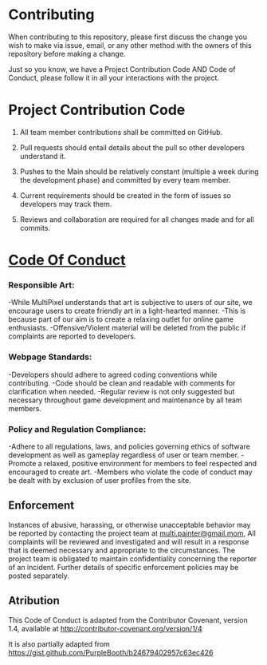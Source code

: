 # Contributing

When contributing to this repository, please first discuss the change you wish to make via issue, email, or any other method with the owners of this repository before making a change.

Just so you know, we have a Project Contribution Code AND Code of Conduct, please follow it in all your interactions with the project.

# Project Contribution Code

 1. All team member contributions shall be committed on GitHub.

 1. Pull requests should entail details about the pull so other developers understand it.

  1. Pushes to the Main should be relatively constant (multiple a week during the development phase)
     and committed by every team member.

  1. Current requirements should be created in the form of issues so developers may track them.

  1. Reviews and collaboration are required for all changes made and for all commits.

# [Code Of Conduct](https://github.com/thomasrotchford/CS386-2024-multiPixel/blob/main/CODE_OF_CONDUCT.md)

### Responsible Art:

-While MultiPixel understands that art is subjective to users of our site,
we encourage users to create friendly art in a light-hearted manner. 
-This is because part of our aim is to create a relaxing outlet for online game enthusiasts.
-Offensive/Violent material will be deleted from the public if complaints are reported to developers.

### Webpage Standards:

-Developers should adhere to agreed coding conventions while contributing.
-Code should be clean and readable with comments for clarification when needed.
-Regular review is not only suggested but necessary throughout 
game development and maintenance by all team members.

### Policy and Regulation Compliance:

-Adhere to all regulations, laws, and policies governing ethics
of software development as well as gameplay regardless of user or team member.
-Promote a relaxed, positive environment for members to feel respected and encouraged to create art.
-Members who violate the code of conduct may be dealt with by exclusion of user profiles from the site.



## Enforcement

Instances of abusive, harassing, or otherwise unacceptable behavior may be reported by contacting the project team at multi.painter@gmail.mom, All complaints will be reviewed and investigated and will result in a response that is deemed necessary and appropriate to the circumstances. The project team is obligated to maintain confidentiality concerning the reporter of an incident. Further details of specific enforcement policies may be posted separately.

## Atribution

This Code of Conduct is adapted from the Contributor Covenant, version 1.4, available at http://contributor-covenant.org/version/1/4

It is also partially adapted from https://gist.github.com/PurpleBooth/b24679402957c63ec426
